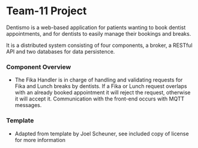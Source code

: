 # Team-11 Project

Dentismo is a web-based application for patients wanting to book dentist appointments, and for dentists to easily manage their bookings and breaks. 

It is a distributed system consisting of four components, a broker, a RESTful API and two databases for data persistence. 

### Component Overview

* The Fika Handler is in charge of handling and validating requests for Fika and Lunch breaks by dentists. If a Fika or Lunch request overlaps with an already booked appointment it will reject the request, otherwise it will accept it. Communication with the front-end occurs with MQTT messages. 

### Template

* Adapted from template by Joel Scheuner, see included copy of license for more information
